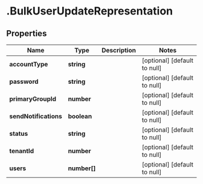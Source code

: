 # .BulkUserUpdateRepresentation

## Properties
Name | Type | Description | Notes
------------ | ------------- | ------------- | -------------
**accountType** | **string** |  | [optional] [default to null]
**password** | **string** |  | [optional] [default to null]
**primaryGroupId** | **number** |  | [optional] [default to null]
**sendNotifications** | **boolean** |  | [optional] [default to null]
**status** | **string** |  | [optional] [default to null]
**tenantId** | **number** |  | [optional] [default to null]
**users** | **number[]** |  | [optional] [default to null]


